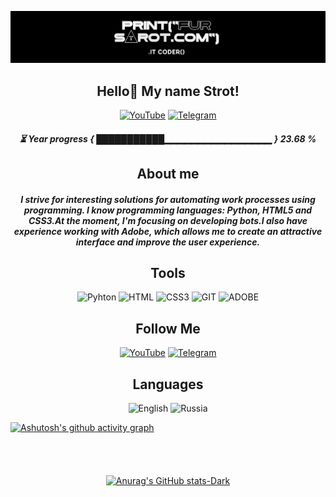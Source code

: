 [![Header](https://github.com/FurStrot/FurStrot/blob/main/assets/header.jpg)](https://www.youtube.com/@FurStrot)

<div align="center">

## Hello👋 My name Strot!

[![YouTube](https://shields.microej.com/badge/YouTube-000000?style=for-the-badge&logo=YouTube&logoColor=ffffff)](https://www.youtube.com/@FurStrot)
[![Telegram](https://shields.microej.com/badge/Telegram-000000?style=for-the-badge&logo=Telegram&logoColor=ffffff)](https://t.me/FurStrot)
##### ⏳ Year progress { ███████████▁▁▁▁▁▁▁▁▁▁▁▁▁▁▁▁ } 23.68 %


## About me

##### I strive for interesting solutions for automating work processes using programming. I know programming languages: Python, HTML5 and CSS3.At the moment, I'm focusing on developing bots.I also have experience working with Adobe, which allows me to create an attractive interface and improve the user experience.
## Tools

![Pyhton](https://shields.microej.com/badge/Python-000000?style=for-the-badge&logo=Python&logoColor=ffffff)
![HTML](https://shields.microej.com/badge/HTML-000000?style=for-the-badge&logo=html5&logoColor=ffffff)
![CSS3](https://shields.microej.com/badge/CSS3-000000?style=for-the-badge&logo=CSS3&logoColor=ffffff)
![GIT](https://shields.microej.com/badge/GIT-000000?style=for-the-badge&logo=GIT&logoColor=ffffff)
![ADOBE](https://shields.microej.com/badge/Adobe-000000?style=for-the-badge&logo=ADOBE&logoColor=ffffff)

## Follow Me
[![YouTube](https://shields.microej.com/badge/YouTube-000000?style=for-the-badge&logo=YouTube&logoColor=ffffff)](https://www.youtube.com/@FurStrot)
[![Telegram](https://shields.microej.com/badge/Telegram-000000?style=for-the-badge&logo=Telegram&logoColor=ffffff)](https://t.me/FurStrot)

## Languages

![English](https://shields.microej.com/badge/English-000000?style=for-the-badge&logo=🇺🇸)
![Russia](https://shields.microej.com/badge/Russia-000000?style=for-the-badge&logo=ru)

</div>

[![Ashutosh's github activity graph](https://github-readme-activity-graph.vercel.app/graph?username=FurStrot&bg_color=000000&color=ffffff&line=ffffff&point=ffffff&area=false&hide_border=true)](https://github.com/ashutosh00710/github-readme-activity-graph)

<div align="center">

## 
#### ㅤ 
[![Anurag's GitHub stats-Dark](https://github-readme-stats.vercel.app/api?username=FurStrot&show_icons=true&theme=dark#gh-dark-mode-only)](https://github.com/anuraghazra/github-readme-stats#gh-dark-mode-only)

</div>

